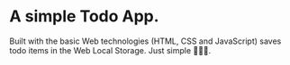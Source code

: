 # A simple Todo App.

Built with the basic Web technologies (HTML, CSS and JavaScript) saves todo items in the Web Local Storage.
Just simple 🌸🚀🚀.